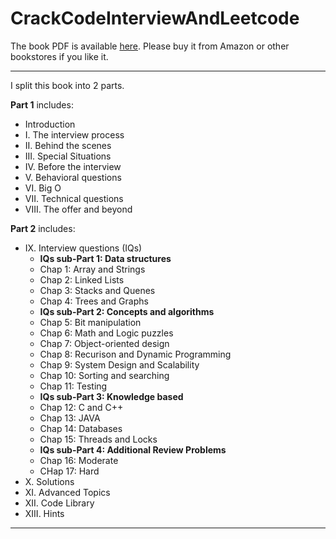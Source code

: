 # CrackCodeInterviewAndLeetcode

The book PDF is available [here](./book/Cracking%20the%20Coding%20Interview%206th%20Edition%20189%20Programming%20Questions%20and%20Solutions.pdf). Please buy it from Amazon or other bookstores if you like it.

------
I split this book into 2 parts. 

**Part 1** includes:
- Introduction
- I.    The interview process
- II.   Behind the scenes
- III.  Special Situations
- IV.   Before the interview
- V.    Behavioral questions
- VI.   Big O
- VII.  Technical questions
- VIII. The offer and beyond

**Part 2** includes:
- IX.   Interview questions (IQs)
  -  **IQs sub-Part 1: Data structures**
  -  Chap 1: Array and Strings
  -  Chap 2: Linked Lists
  -  Chap 3: Stacks and Quenes
  -  Chap 4: Trees and Graphs
  -  **IQs sub-Part 2: Concepts and algorithms**
  -  Chap 5: Bit manipulation
  -  Chap 6: Math and Logic puzzles
  -  Chap 7: Object-oriented design
  -  Chap 8: Recurison and Dynamic Programming
  -  Chap 9: System Design and Scalability
  -  Chap 10: Sorting and searching
  -  Chap 11: Testing
  -  **IQs sub-Part 3: Knowledge based**
  -  Chap 12: C and C++
  -  Chap 13: JAVA
  -  Chap 14: Databases
  -  Chap 15: Threads and Locks
  -  **IQs sub-Part 4: Additional Review Problems**
  -  Chap 16: Moderate
  -  CHap 17: Hard
- X.    Solutions
- XI.   Advanced Topics
- XII.  Code Library  
- XIII. Hints

-----
